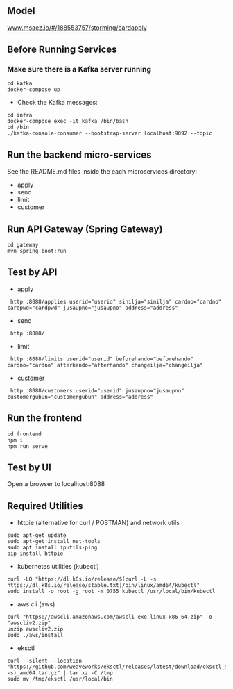 # 

## Model
www.msaez.io/#/188553757/storming/cardapply

## Before Running Services
### Make sure there is a Kafka server running
```
cd kafka
docker-compose up
```
- Check the Kafka messages:
```
cd infra
docker-compose exec -it kafka /bin/bash
cd /bin
./kafka-console-consumer --bootstrap-server localhost:9092 --topic
```

## Run the backend micro-services
See the README.md files inside the each microservices directory:

- apply
- send
- limit
- customer


## Run API Gateway (Spring Gateway)
```
cd gateway
mvn spring-boot:run
```

## Test by API
- apply
```
 http :8088/applies userid="userid" sinilja="sinilja" cardno="cardno" cardpwd="cardpwd" jusaupno="jusaupno" address="address" 
```
- send
```
 http :8088/ 
```
- limit
```
 http :8088/limits userid="userid" beforehando="beforehando" cardno="cardno" afterhando="afterhando" changeilja="changeilja" 
```
- customer
```
 http :8088/customers userid="userid" jusaupno="jusaupno" customergubun="customergubun" address="address" 
```


## Run the frontend
```
cd frontend
npm i
npm run serve
```

## Test by UI
Open a browser to localhost:8088

## Required Utilities

- httpie (alternative for curl / POSTMAN) and network utils
```
sudo apt-get update
sudo apt-get install net-tools
sudo apt install iputils-ping
pip install httpie
```

- kubernetes utilities (kubectl)
```
curl -LO "https://dl.k8s.io/release/$(curl -L -s https://dl.k8s.io/release/stable.txt)/bin/linux/amd64/kubectl"
sudo install -o root -g root -m 0755 kubectl /usr/local/bin/kubectl
```

- aws cli (aws)
```
curl "https://awscli.amazonaws.com/awscli-exe-linux-x86_64.zip" -o "awscliv2.zip"
unzip awscliv2.zip
sudo ./aws/install
```

- eksctl 
```
curl --silent --location "https://github.com/weaveworks/eksctl/releases/latest/download/eksctl_$(uname -s)_amd64.tar.gz" | tar xz -C /tmp
sudo mv /tmp/eksctl /usr/local/bin
```

